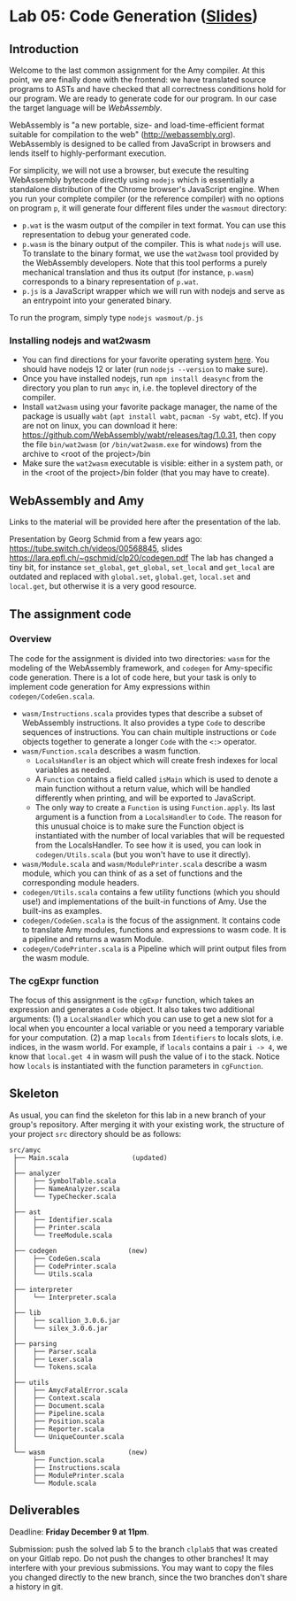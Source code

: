 # Lab 05: Code Generation ([Slides](material/lab05-extra.md))

## Introduction

Welcome to the last common assignment for the Amy compiler. At this
point, we are finally done with the frontend: we have translated source
programs to ASTs and have checked that all correctness conditions hold
for our program. We are ready to generate code for our program. In our
case the target language will be *WebAssembly*.

WebAssembly is \"a new portable, size- and load-time-efficient format
suitable for compilation to the web\" (<http://webassembly.org>).
WebAssembly is designed to be called from JavaScript in browsers and
lends itself to highly-performant execution.

For simplicity, we will not use a browser, but execute the resulting
WebAssembly bytecode directly using `nodejs` which is essentially a
standalone distribution of the Chrome browser\'s JavaScript engine. When
you run your complete compiler (or the reference compiler) with no
options on program `p`, it will generate four different files under the
`wasmout` directory:

-   `p.wat` is the wasm output of the compiler in text format. You can
    use this representation to debug your generated code.
-   `p.wasm` is the binary output of the compiler. This is what `nodejs`
    will use. To translate to the binary format, we use the `wat2wasm`
    tool provided by the WebAssembly developers. Note that
    this tool performs a purely mechanical translation and thus its
    output (for instance, `p.wasm`) corresponds to a binary
    representation of `p.wat`.
-   `p.js` is a JavaScript wrapper which we will run with nodejs and
    serve as an entrypoint into your generated binary.

To run the program, simply type `nodejs wasmout/p.js`

### Installing nodejs and wat2wasm

-   You can find directions for your favorite operating system
    [here](https://nodejs.org/en/). You should have nodejs 12 or later
    (run `nodejs --version` to make sure).
-   Once you have installed nodejs, run `npm install deasync` from the
    directory you plan to run `amyc` in, i.e. the toplevel directory of
    the compiler.
-   Install `wat2wasm` using your favorite package manager, the name of
    the package is usually `wabt` (`apt install wabt`, `pacman -Sy wabt`, etc).
    If you are not on linux, you can download it here: 
    <https://github.com/WebAssembly/wabt/releases/tag/1.0.31>, then copy the file 
    `bin/wat2wasm` (or `/bin/wat2wasm.exe` for windows) from the archive to 
    \<root of the project\>/bin 
-   Make sure the `wat2wasm` executable is visible: either in a system path,
    or in the \<root of the project\>/bin folder (that you may have to create). 

## WebAssembly and Amy

Links to the material will be provided here after the presentation of the lab.

Presentation by Georg Schmid from a few years ago: <https://tube.switch.ch/videos/00568845>, slides <https://lara.epfl.ch/~gschmid/clp20/codegen.pdf>
The lab has changed a tiny bit, for instance `set_global`, `get_global`, `set_local` and `get_local` are outdated and replaced with `global.set`, `global.get`, `local.set` and `local.get`, but otherwise it is a very good resource.

## The assignment code

### Overview

The code for the assignment is divided into two directories: `wasm` for
the modeling of the WebAssembly framework, and `codegen` for
Amy-specific code generation. There is a lot of code here, but your task
is only to implement code generation for Amy expressions within
`codegen/CodeGen.scala`.

-   `wasm/Instructions.scala` provides types that describe a subset of
    WebAssembly instructions. It also provides a type `Code` to describe
    sequences of instructions. You can chain multiple instructions or
    `Code` objects together to generate a longer `Code` with the `<:>`
    operator.
-   `wasm/Function.scala` describes a wasm function.
    -   `LocalsHandler` is an object which will create fresh indexes for
        local variables as needed.
    -   A `Function` contains a field called `isMain` which is used to
        denote a main function without a return value, which will be
        handled differently when printing, and will be exported to
        JavaScript.
    -   The only way to create a `Function` is using `Function.apply`.
        Its last argument is a function from a `LocalsHandler` to
        `Code`. The reason for this unusual choice is to make sure the
        Function object is instantiated with the number of local
        variables that will be requested from the LocalsHandler. To see
        how it is used, you can look in `codegen/Utils.scala` (but you
        won\'t have to use it directly).
-   `wasm/Module.scala` and `wasm/ModulePrinter.scala` describe a wasm
    module, which you can think of as a set of functions and the
    corresponding module headers.
-   `codegen/Utils.scala` contains a few utility functions (which you
    should use!) and implementations of the built-in functions of Amy.
    Use the built-ins as examples.
-   `codegen/CodeGen.scala` is the focus of the assignment. It contains
    code to translate Amy modules, functions and expressions to wasm
    code. It is a pipeline and returns a wasm Module.
-   `codegen/CodePrinter.scala` is a Pipeline which will print output
    files from the wasm module.

### The cgExpr function

The focus of this assignment is the `cgExpr` function, which takes an
expression and generates a `Code` object. It also takes two additional
arguments: (1) a `LocalsHandler` which you can use to get a new slot for
a local when you encounter a local variable or you need a temporary
variable for your computation. (2) a map `locals` from `Identifiers` to
locals slots, i.e. indices, in the wasm world. For example, if `locals`
contains a pair `i -> 4`, we know that `local.get 4` in wasm will push
the value of i to the stack. Notice how `locals` is instantiated with
the function parameters in `cgFunction`.

## Skeleton

As usual, you can find the skeleton for this lab in a new branch of your
group\'s repository. After merging it with your existing work, the
structure of your project `src` directory should be as follows:

    src/amyc
     ├── Main.scala                (updated)
     │
     ├── analyzer   
     │    ├── SymbolTable.scala
     │    ├── NameAnalyzer.scala
     │    └── TypeChecker.scala
     │
     ├── ast
     │    ├── Identifier.scala
     │    ├── Printer.scala
     │    └── TreeModule.scala
     │
     ├── codegen                  (new)      
     │    ├── CodeGen.scala
     │    ├── CodePrinter.scala
     │    └── Utils.scala
     │
     ├── interpreter
     │    └── Interpreter.scala
     │
     ├── lib
     │    ├── scallion_3.0.6.jar
     │    └── silex_3.0.6.jar
     │
     ├── parsing
     │    ├── Parser.scala
     │    ├── Lexer.scala
     │    └── Tokens.scala
     │
     ├── utils
     │    ├── AmycFatalError.scala
     │    ├── Context.scala
     │    ├── Document.scala
     │    ├── Pipeline.scala
     │    ├── Position.scala
     │    ├── Reporter.scala
     │    └── UniqueCounter.scala
     │
     └── wasm                     (new)
          ├── Function.scala
          ├── Instructions.scala 
          ├── ModulePrinter.scala
          └── Module.scala

## Deliverables
Deadline: **Friday December 9 at 11pm**.

Submission: push the solved lab 5 to the branch `clplab5` that was created on your Gitlab repo. Do not push the changes to other branches! It may interfere with your previous submissions.
You may want to copy the files you changed directly to the new branch, since the two branches don't share a history in git.

